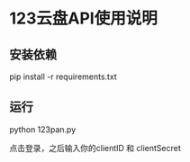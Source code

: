 # 123云盘API使用说明
## 安装依赖
pip install -r requirements.txt

## 运行
python 123pan.py

点击登录，之后输入你的clientID 和 clientSecret


